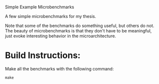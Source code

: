 Simple Example Microbenchmarks

A few simple microbenchmarks for my thesis.

Note that some of the benchmarks do something useful, but others do not.  The
beauty of microbenchmarks is that they don't have to be meaningful, just evoke
interesting behavior in the microarchitecture.
 
# Build Instructions:

Make all the benchmarks with the following command:

```
make
```


